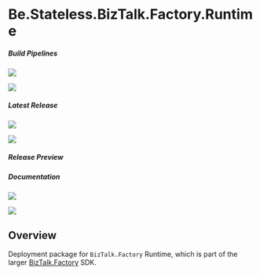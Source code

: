 ﻿# Be.Stateless.BizTalk.Factory.Runtime

##### Build Pipelines

[![][pipeline.mr.badge]][pipeline.mr]

[![][pipeline.ci.badge]][pipeline.ci]

##### Latest Release

[![][package.badge]][package]

[![][release.badge]][release]

##### Release Preview

<!-- TODO preview deployment packages -->

##### Documentation

[![][doc.main.badge]][doc.main]

[![][doc.this.badge]][doc.this]

## Overview

Deployment package for `BizTalk.Factory` Runtime, which is part of the larger [BizTalk.Factory][doc.main] SDK.

<!-- badges -->

[doc.main.badge]: https://img.shields.io/static/v1?label=BizTalk.Factory%20SDK&message=User's%20Guide&color=8CA1AF&logo=readthedocs
[doc.main]: https://www.stateless.be/ "BizTalk.Factory SDK User's Guide"
[doc.this.badge]: https://img.shields.io/static/v1?label=Be.Stateless.BizTalk.Factory.Runtime&message=User's%20Guide&color=8CA1AF&logo=readthedocs
[doc.this]: https://www.stateless.be/BizTalk/Factory/Runtime "Be.Stateless.BizTalk.Factory.Runtime User's Guide"
[github.badge]: https://img.shields.io/static/v1?label=Repository&message=Be.Stateless.BizTalk.Factory.Application&logo=github
[github]: https://github.com/icraftsoftware/Be.Stateless.BizTalk.Factory.Runtime "Be.Stateless.BizTalk.Factory.Runtime GitHub Repository"
[package.badge]: https://img.shields.io/github/v/release/icraftsoftware/Be.Stateless.BizTalk.Factory.Runtime?label=Be.Stateless.BizTalk.Factory.Runtime.Deployment.zip&style=flat&logo=github
[package]: https://github.com/icraftsoftware/Be.Stateless.BizTalk.Factory.Runtime/releases/latest/download/Be.Stateless.BizTalk.Factory.Runtime.Deployment.zip "Be.Stateless.BizTalk.Factory.Runtime Deployment Package"
[pipeline.ci.badge]: https://dev.azure.com/icraftsoftware/be.stateless/_apis/build/status/Be.Stateless.BizTalk.Factory.Runtime%20Continuous%20Integration?branchName=master&label=Continuous%20Integration%20Build
[pipeline.ci]: https://dev.azure.com/icraftsoftware/be.stateless/_build/latest?definitionId=88&branchName=master "Be.Stateless.BizTalk.Factory.Runtime Continuous Integration Build Pipeline"
[pipeline.mr.badge]: https://dev.azure.com/icraftsoftware/be.stateless/_apis/build/status/Be.Stateless.BizTalk.Factory.Runtime%20Manual%20Release?branchName=master&label=Manual%20Release%20Build
[pipeline.mr]: https://dev.azure.com/icraftsoftware/be.stateless/_build/latest?definitionId=89&branchName=master "Be.Stateless.BizTalk.Factory.Runtime Manual Release Build Pipeline"
[release.badge]: https://img.shields.io/github/v/release/icraftsoftware/Be.Stateless.BizTalk.Factory.Runtime?label=Release&logo=github
[release]: https://github.com/icraftsoftware/Be.Stateless.BizTalk.Factory.Runtime/releases/latest "Be.Stateless.BizTalk.Factory.Runtime GitHub Release"

<!-- links -->

[be.stateless.biztalk.factory.logging]: https://github.com/icraftsoftware/Be.Stateless.BizTalk.Factory.Runtime/tree/master/src/Be.Stateless.BizTalk.Factory.Logging
[i-startup-service]: https://github.com/icraftsoftware/Be.Stateless.Runtime/blob/master/src/Be.Stateless.Runtime/Runtime/IStartupService.cs
[logging-configuration-loader]: https://github.com/icraftsoftware/Be.Stateless.BizTalk.Factory.Runtime/blob/master/src/Be.Stateless.BizTalk.Factory.Logging/Factory/Logging/LoggingConfigurationLoader.cs
